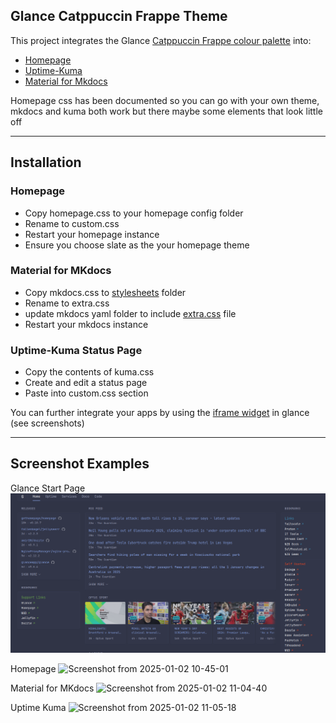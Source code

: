 ## Glance Catppuccin Frappe Theme

This project integrates the Glance [Catppuccin Frappe colour palette](https://github.com/glanceapp/glance/blob/v0.6.2/docs/themes.md) into:

- [Homepage](https://gethomepage.dev/)
- [Uptime-Kuma](https://github.com/louislam/uptime-kuma)
- [Material for Mkdocs](https://squidfunk.github.io/mkdocs-material/) 

Homepage css has been documented so you can go with your own theme, mkdocs and kuma both work but there maybe some elements that look little off

---

## Installation

### Homepage
- Copy homepage.css to your homepage config folder
- Rename to custom.css
- Restart your homepage instance
- Ensure you choose slate as the your homepage theme

### Material for MKdocs
- Copy mkdocs.css to [stylesheets](https://squidfunk.github.io/mkdocs-material/customization/?h=css#additional-css) folder
- Rename to extra.css
- update mkdocs yaml folder to include [extra.css](https://squidfunk.github.io/mkdocs-material/customization/?h=css#additional-css) file
- Restart your mkdocs instance

### Uptime-Kuma Status Page
- Copy the contents of kuma.css
- Create and edit a status page
- Paste into custom.css section 

You can further integrate your apps by using the [iframe widget](https://github.com/glanceapp/glance/blob/v0.6.2/docs/configuration.md#iframe) in glance (see screenshots)

---

## Screenshot Examples

Glance Start Page
![Screenshot](https://github.com/stonkage/fantastic-broccoli/blob/main/screenshots/glance.png)

Homepage
![Screenshot from 2025-01-02 10-45-01](https://github.com/user-attachments/assets/2bda7047-9310-465d-b22f-8f4a502ce039)

Material for MKdocs
![Screenshot from 2025-01-02 11-04-40](https://github.com/user-attachments/assets/83ca6418-0248-4b4d-a0d2-99b36f98fc1d)

Uptime Kuma
![Screenshot from 2025-01-02 11-05-18](https://github.com/user-attachments/assets/1e3e31ec-ade9-452b-bfaf-195eedb1a5ba)





